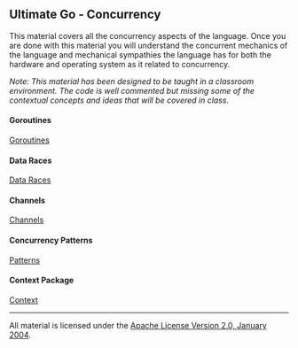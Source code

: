 ## Ultimate Go - Concurrency
This material covers all the concurrency aspects of the language. Once you are done with this material you will understand the concurrent mechanics of the language and mechanical sympathies the language has for both the hardware and operating system as it related to concurrency.

*Note: This material has been designed to be taught in a classroom environment. The code is well commented but missing some of the contextual concepts and ideas that will be covered in class.*

#### Goroutines
[Goroutines](../../../topics/concurrency/goroutines/README.md) 

#### Data Races
[Data Races](../../../topics/concurrency/data_race/README.md)

#### Channels
[Channels](../../../topics/concurrency/channels/README.md)

#### Concurrency Patterns
[Patterns](../../../topics/concurrency/patterns/README.md)

#### Context Package
[Context](../../../topics/packages/context/README.md)
___
All material is licensed under the [Apache License Version 2.0, January 2004](http://www.apache.org/licenses/LICENSE-2.0).
